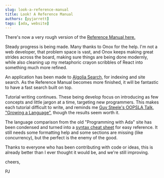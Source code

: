 ```yaml
---
slug: look-a-reference-manual
title: Look! A Reference Manual
authors: [pyjarrett]
tags: [ada, website]
---
```


There's now a very rough version of the [Reference Manual here.][ref-manual]

<!--truncate-->

Steady progress is being made. Many thanks to Onox for the help. I'm not a
web developer, that problem space is vast, and Onox keeps making great strides
across the board, making sure things are being done modernly, while also
cleaning up my metaphoric crayon scribbles of React into something much more
refined.

An application has been made to [Algolia Search,][algolia-search]
for indexing and site search. As the Reference Manual becomes more finished,
it will be fantastic to have a fast search built on top.

Tutorial writing continues. These being develop focus on introducing as few
concepts and little jargon at a time, targeting new programmers. This makes
each tutorial difficult to write, and reminds me
[Guy Steele's OOPSLA Talk, "Growing a Language"][growing-a-language], though
the results seem worth it.

The language comparison from the old "Programming with Ada" site has been
condensed and turned into a [syntax cheat sheet][cheat-sheet] for easy
reference. It still needs some formatting help and some sections are
missing (like concurrency), but the perfect is the enemy of the good.

Thanks to everyone who has been contributing with code or ideas,
this is already better than I ever thought it would be, and we're still
improving.

cheers,

PJ

[algolia-search]: https://docsearch.algolia.com/
[cheat-sheet]: ../docs/cheat-sheet
[growing-a-language]: https://www.youtube.com/watch?v=lw6TaiXzHAE
[ref-manual]: ../docs/category/reference-manual
